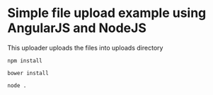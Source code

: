 # Simple file upload example using AngularJS and NodeJS

This uploader uploads the files into uploads directory

`npm install`

`bower install`

`node .`
